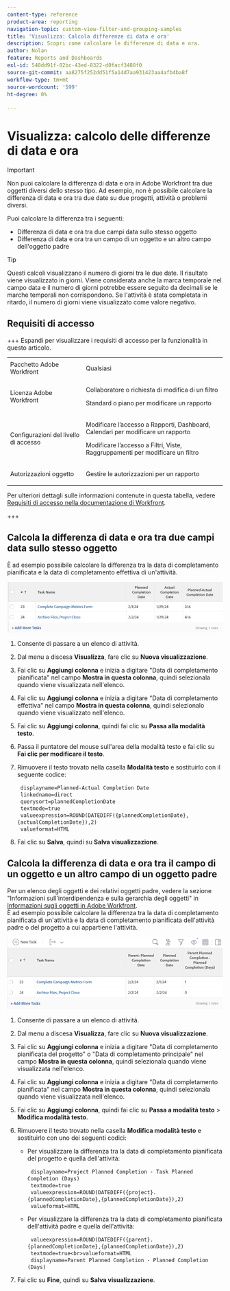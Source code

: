 ```yaml
---
content-type: reference
product-area: reporting
navigation-topic: custom-view-filter-and-grouping-samples
title: 'Visualizza: Calcola differenze di data e ora'
description: Scopri come calcolare le differenze di data e ora.
author: Nolan
feature: Reports and Dashboards
exl-id: 548dd91f-02bc-43ed-8322-d0facf3488f0
source-git-commit: aa8275f252dd51f5a14d7aa931423aa4afb4ba8f
workflow-type: tm+mt
source-wordcount: '599'
ht-degree: 0%

---
```


# Visualizza: calcolo delle differenze di data e ora

<!-- Audited: 11/2024 -->

>[!IMPORTANT]
>
>Non puoi calcolare la differenza di data e ora in Adobe Workfront tra due oggetti diversi dello stesso tipo. Ad esempio, non è possibile calcolare la differenza di data e ora tra due date su due progetti, attività o problemi diversi.

Puoi calcolare la differenza tra i seguenti:

* Differenza di data e ora tra due campi data sullo stesso oggetto
* Differenza di data e ora tra un campo di un oggetto e un altro campo dell&#39;oggetto padre

>[!TIP]
>
>Questi calcoli visualizzano il numero di giorni tra le due date. Il risultato viene visualizzato in giorni. Viene considerata anche la marca temporale nel campo data e il numero di giorni potrebbe essere seguito da decimali se le marche temporali non corrispondono. Se l&#39;attività è stata completata in ritardo, il numero di giorni viene visualizzato come valore negativo.

## Requisiti di accesso

+++ Espandi per visualizzare i requisiti di accesso per la funzionalità in questo articolo.

<table style="table-layout:auto"> 
 <col> 
 <col> 
 <tbody> 
  <tr> 
   <td role="rowheader">Pacchetto Adobe Workfront</td> 
   <td> <p>Qualsiasi</p> </td> 
  </tr> 
  <tr> 
   <td role="rowheader">Licenza Adobe Workfront</td> 
   <td> 
   <p>Collaboratore o richiesta di modifica di un filtro </p>
   <p>Standard o piano per modificare un rapporto</p>
  </tr> 
  <tr> 
   <td role="rowheader">Configurazioni del livello di accesso</td> 
   <td> <p>Modificare l’accesso a Rapporti, Dashboard, Calendari per modificare un rapporto</p> <p>Modificare l’accesso a Filtri, Viste, Raggruppamenti per modificare un filtro</p> </td> 
  </tr> 
  <tr> 
   <td role="rowheader">Autorizzazioni oggetto</td> 
   <td> <p>Gestire le autorizzazioni per un rapporto</p>  </td> 
  </tr> 
 </tbody> 
</table>

Per ulteriori dettagli sulle informazioni contenute in questa tabella, vedere [Requisiti di accesso nella documentazione di Workfront](/help/quicksilver/administration-and-setup/add-users/access-levels-and-object-permissions/access-level-requirements-in-documentation.md).

+++

## Calcola la differenza di data e ora tra due campi data sullo stesso oggetto

È ad esempio possibile calcolare la differenza tra la data di completamento pianificata e la data di completamento effettiva di un&#39;attività.

![Differenza date](assets/view-planned-actual-completion-dates-datediff-column-new.png)

1. Consente di passare a un elenco di attività.
1. Dal menu a discesa **Visualizza**, fare clic su **Nuova visualizzazione**.

1. Fai clic su **Aggiungi colonna** e inizia a digitare &quot;Data di completamento pianificata&quot; nel campo **Mostra in questa colonna**, quindi selezionala quando viene visualizzata nell&#39;elenco.

1. Fai clic su **Aggiungi colonna** e inizia a digitare &quot;Data di completamento effettiva&quot; nel campo **Mostra in questa colonna**, quindi selezionalo quando viene visualizzato nell&#39;elenco.

1. Fai clic su **Aggiungi colonna**, quindi fai clic su **Passa alla modalità testo**.

1. Passa il puntatore del mouse sull&#39;area della modalità testo e fai clic su **Fai clic per modificare il testo**.
1. Rimuovere il testo trovato nella casella **Modalità testo** e sostituirlo con il seguente codice:

   ```
    displayname=Planned-Actual Completion Date
    linkedname=direct
    querysort=plannedCompletionDate
    textmode=true
    valueexpression=ROUND(DATEDIFF({plannedCompletionDate},{actualCompletionDate}),2)
    valueformat=HTML
   ```

1. Fai clic su **Salva**, quindi su **Salva visualizzazione**.

## Calcola la differenza di data e ora tra il campo di un oggetto e un altro campo di un oggetto padre

Per un elenco degli oggetti e dei relativi oggetti padre, vedere la sezione &quot;Informazioni sull&#39;interdipendenza e sulla gerarchia degli oggetti&quot; in [Informazioni sugli oggetti in Adobe Workfront](../../../workfront-basics/navigate-workfront/workfront-navigation/understand-objects.md).\
È ad esempio possibile calcolare la differenza tra la data di completamento pianificata di un&#39;attività e la data di completamento pianificata dell&#39;attività padre o del progetto a cui appartiene l&#39;attività.

![Differenza data di completamento pianificata](assets/view-project-planned-task-planned-completion-dates-datediff-column-new.png)

1. Consente di passare a un elenco di attività.
1. Dal menu a discesa **Visualizza**, fare clic su **Nuova visualizzazione**.

1. Fai clic su **Aggiungi colonna** e inizia a digitare &quot;Data di completamento pianificata del progetto&quot; o &quot;Data di completamento principale&quot; nel campo **Mostra in questa colonna**, quindi selezionala quando viene visualizzata nell&#39;elenco.

1. Fai clic su **Aggiungi colonna** e inizia a digitare &quot;Data di completamento pianificata&quot; nel campo **Mostra in questa colonna**, quindi selezionala quando viene visualizzata nell&#39;elenco.

1. Fai clic su **Aggiungi colonna**, quindi fai clic su **Passa a modalità testo** > **Modifica modalità testo**.
1. Rimuovere il testo trovato nella casella **Modifica modalità testo** e sostituirlo con uno dei seguenti codici:

   * Per visualizzare la differenza tra la data di completamento pianificata del progetto e quella dell&#39;attività:

     ```
      displayname=Project Planned Completion - Task Planned Completion (Days)
      textmode=true
      valueexpression=ROUND(DATEDIFF({project}.{plannedCompletionDate},{plannedCompletionDate}),2)
      valueformat=HTML
     ```

   * Per visualizzare la differenza tra la data di completamento pianificata dell&#39;attività padre e quella dell&#39;attività:

     ```
      valueexpression=ROUND(DATEDIFF({parent}.{plannedCompletionDate},{plannedCompletionDate}),2)
      textmode=true<br>valueformat=HTML
      displayname=Parent Planned Completion - Planned Completion (Days)
     ```

1. Fai clic su **Fine**, quindi su **Salva visualizzazione**.
